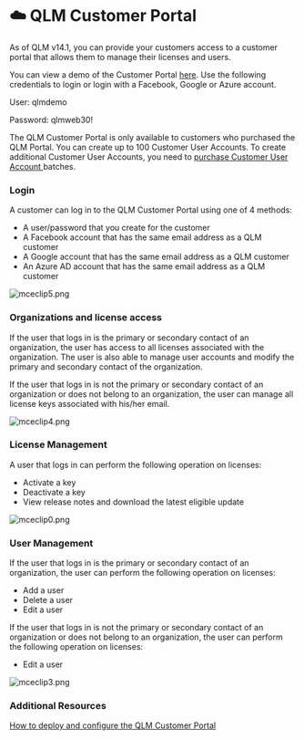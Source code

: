 # ☁️ QLM Customer Portal

As of QLM v14.1, you can provide your customers access to a customer portal that allows them to manage their licenses and users.

&#x20;You can view a demo of the Customer Portal [here](https://qlm3.net/qlmdemov15/qlmcustomerportal/qlm-portal-app). Use the following credentials to login or login with a Facebook, Google or Azure account.

User: qlmdemo

Password: qlmweb30!

&#x20;The QLM Customer Portal is only available to customers who purchased the QLM Portal. You can create up to 100 Customer User Accounts. To create additional Customer User Accounts, you need to [purchase Customer User Account ](https://soraco.co/product/qlm-customer-user-account-sub/)batches.



### Login

A customer can log in to the QLM Customer Portal using one of 4 methods:

* A user/password that you create for the customer&#x20;
* A Facebook account that has the same email address as a QLM customer
* A Google account that has the same email address as a QLM customer
* An Azure AD account that has the same email address as a QLM customer

![mceclip5.png](https://support.soraco.co/hc/article_attachments/360062698691/mceclip5.png)

### Organizations and license access

If the user that logs in is the primary or secondary contact of an organization, the user has access to all licenses associated with the organization. The user is also able to manage user accounts and modify the primary and secondary contact of the organization.

If the user that logs in is not the primary or secondary contact of an organization or does not belong to an organization, the user can manage all license keys associated with his/her email.

![mceclip4.png](https://support.soraco.co/hc/article_attachments/360062698671/mceclip4.png)

### License Management

A user that logs in can perform the following operation on licenses:

* Activate a key&#x20;
* Deactivate a key
* View release notes and download the latest eligible update

![mceclip0.png](https://support.soraco.co/hc/article_attachments/360062698571/mceclip0.png)

### User Management

If the user that logs in is the primary or secondary contact of an organization, the user can perform the following operation on licenses:

* Add a user
* Delete a user
* Edit a user

If the user that logs in is not the primary or secondary contact of an organization or does not belong to an organization, the user can perform the following operation on licenses:

* Edit a user

![mceclip3.png](https://support.soraco.co/hc/article_attachments/360062522892/mceclip3.png)

### Additional Resources

[How to deploy and configure the QLM Customer Portal](customer-portal-deployment.md)
